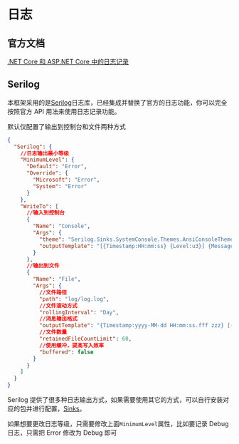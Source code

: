 # 日志

## 官方文档

[.NET Core 和 ASP.NET Core 中的日志记录](https://docs.microsoft.com/zh-cn/aspnet/core/fundamentals/logging/?view=aspnetcore-2.2)

## Serilog

本框架采用的是[Serilog](https://github.com/serilog/serilog-aspnetcore)日志库，已经集成并替换了官方的日志功能，你可以完全按照官方 API 用法来使用日志记录功能。

默认仅配置了输出到控制台和文件两种方式

```json
{
  "Serilog": {
    //日志输出最小等级
    "MinimumLevel": {
      "Default": "Error",
      "Override": {
        "Microsoft": "Error",
        "System": "Error"
      }
    },
    "WriteTo": [
      //输入到控制台
      {
        "Name": "Console",
        "Args": {
          "theme": "Serilog.Sinks.SystemConsole.Themes.AnsiConsoleTheme::Code, Serilog.Sinks.Console",
          "outputTemplate": "[{Timestamp:HH:mm:ss} {Level:u3}] {Message:lj} <s:{SourceContext}>{NewLine}{Exception}"
        }
      },
      //输出到文件
      {
        "Name": "File",
        "Args": {
          //文件路径
          "path": "log/log.log",
          //文件滚动方式
          "rollingInterval": "Day",
          //消息输出格式
          "outputTemplate": "{Timestamp:yyyy-MM-dd HH:mm:ss.fff zzz} [{Level:u3}] {Message:lj}{NewLine}{Exception}",
          //文件数量
          "retainedFileCountLimit": 60,
          //使用缓冲，提高写入效率
          "buffered": false
        }
      }
    ]
  }
}
```

Serilog 提供了很多种日志输出方式，如果需要使用其它的方式，可以自行安装对应的包并进行配置，[Sinks](https://github.com/serilog/serilog/wiki/Provided-Sinks)。

如果想要更改日志等级，只需要修改上面`MinimumLevel`属性，比如要记录 Debug 日志，只需把 Error 修改为 Debug 即可
